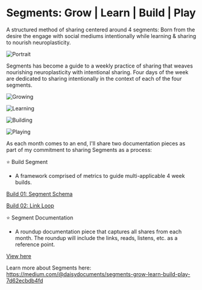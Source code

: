 # Segments: Grow | Learn | Build | Play

A structured method of sharing centered around 4 segments: Born from the desire the engage with social mediums intentionally while learning & sharing to nourish neuroplasticity. 

![Portrait](https://segments-imgs.s3.us-west-1.amazonaws.com/rooftop.jpeg)

Segments has become a guide to a weekly practice of sharing that weaves nourishing neuroplasticity with intentional sharing. Four days of the week are dedicated to sharing intentionally in the context of each of the four segments.

![Growing](https://segments-imgs.s3.us-west-1.amazonaws.com/growing.jpg)


![Learning](https://segments-imgs.s3.us-west-1.amazonaws.com/learning.jpg)


![Building](https://segments-imgs.s3.us-west-1.amazonaws.com/building.jpg)


![Playing](https://segments-imgs.s3.us-west-1.amazonaws.com/playing.jpg)

As each month comes to an end, I'll share two documentation pieces as part of my commitment to sharing Segments as a process:

⭐️ Build Segment
- A framework comprised of metrics to guide multi-applicable 4 week builds.
 
[Build 01: Segment Schema](https://medium.com/@daisydocuments/build-segment-schema-5211efcef42f)

[Build 02: Link Loop](https://medium.com/@daisydocuments/build-link-loop-999313d979c1)


⭐️ Segment Documentation 
- A roundup documentation piece that captures all shares from each month. The roundup will include the links, reads, listens, etc. as a reference point. 

[View here](https://github.com/Alondradaisy/Segments-Documentation)


Learn more about Segments here: https://medium.com/@daisydocuments/segments-grow-learn-build-play-7d62ecbdb4fd